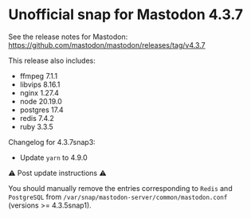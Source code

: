 # Unofficial snap for Mastodon 4.3.7

See the release notes for Mastodon: https://github.com/mastodon/mastodon/releases/tag/v4.3.7

This release also includes:

* ffmpeg 7.1.1
* libvips 8.16.1
* nginx 1.27.4
* node 20.19.0
* postgres 17.4
* redis 7.4.2
* ruby 3.3.5

Changelog for 4.3.7snap3:

* Update `yarn` to 4.9.0

⚠️ Post update instructions ⚠️

You should manually remove the entries corresponding to `Redis` and `PostgreSQL` from `/var/snap/mastodon-server/common/mastodon.conf` (versions >= 4.3.5snap1).

